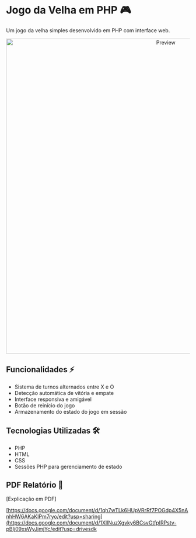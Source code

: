 # Jogo da Velha em PHP 🎮

Um jogo da velha simples desenvolvido em PHP com interface web.

<p align="center">
  <img alt="Preview" width="860" alt="preview" src="https://i.imgur.com/gqTaV3Z.png">
<p align="center">

## Funcionalidades ⚡

- Sistema de turnos alternados entre X e O
- Detecção automática de vitória e empate
- Interface responsiva e amigável
- Botão de reinício do jogo
- Armazenamento do estado do jogo em sessão

## Tecnologias Utilizadas 🛠

- PHP
- HTML
- CSS
- Sessões PHP para gerenciamento de estado

## PDF Relatório 📂

[Explicação em PDF]

[https://docs.google.com/document/d/1qh7wTLk6HUpVRrRf7POGdp4X5nAnhHW6AKaKIPm7ryo/edit?usp=sharing](https://docs.google.com/document/d/1XlINuzXgvky6BCsvGtfpIRPstv-pBIj09xsWyJjmjYc/edit?usp=drivesdk 
